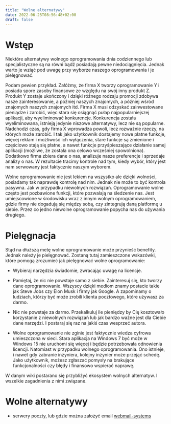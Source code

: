 ```yaml
---
title: "Wolne alternatywy"
date: 2022-06-25T08:56:48+02:00
draft: false
---
```


# Wstęp

Niektóre alternatywy wolnego oprogramowania dnia codziennego lub specjalistyczne są na równi bądź posiadają pewne niedociągnięcia. Jednak warto je wziąć pod uwagę przy wyborze naszego oprogramowania i je pielęgnować.

Podam pewien przykład. Załóżmy, że firma X tworzy oprogramowanie Y i posiada spore zasoby finansowe ze względu na swój inny produkt Z. Produkt Y zostaje ukończony i dzięki różnego rodzaju promocji zdobywa nasze zainteresowanie, a później naszych znajomych, a później wśród znajomych naszych znajomych itd. Firma X musi odzyskać zainwestowane pieniądze i zarobić, więc stara się osiągnąć pułap najpopularniejszej aplikacji, aby wyeliminować konkurencje. Konkurencja została wyeliminowana, istnieją jedynie niszowe alternatywy, lecz nie są popularne. Nadchodzi czas, gdy firma X wprowadza powoli, lecz rozważnie rzeczy, na których może zarobić. I tak jako użytkownik dostajemy nowe płatne funkcje, więcej reklam i możliwość ich wyłączenia, stare funkcje są zmienione i częściowo stają się płatne, a nawet funkcje przyśpieszające działanie samej aplikacji (możliwe, że została ona celowo wcześniej spowolniona). Dodatkowo firma zbiera dane o nas, analizuje nasze preferencje i sprzedaje analizy o nas. W rezultacie tracimy kontrole nad tym, kiedy wybór, który jest nam serwowany jest faktycznie naszym wyborem.

Wolne oprogramowanie nie jest lekiem na wszystko ale dzięki wolności, posiadamy tak naprawdę kontrolę nad nim. Jednak nie może to być kontrola pasywna. Jak w przypadku niewolnych rozwiązań. Oprogramowanie wolne często jest pozbawione funkcji, które pozwalają na śledzenie nas. Jest umiejscowione w środowisku wraz z innym wolnym oprogramowaniem, gdzie firmy nie dogadują się między sobą, czy zintegrują daną platformę u siebie. Przez co jedno niewolne oprogramowanie popycha nas do używania drugiego.

# Pielęgnacja

Stąd na dłuższą metę wolne oprogramowanie może przynieść benefity. Jednak należy je pielęgnować. Zostaną tutaj zamieszczone wskazówki, które pomogą zrozumieć jak pielęgnować wolne oprogramowanie:

- Wybieraj narzędzia świadomie, zwracając uwagę na licencje.


- Pamiętaj, że nic nie powstaje samo z siebie. Zainteresuj się, kto tworzy dane oprogramowanie. Wszyscy dzięki mediom znamy postacie takie jak Steve Jobs czy Elon Musk i firmy jak Google. A zapominamy o ludziach, którzy być może zrobili klienta pocztowego, które używasz za darmo.

- Nic nie powstaje za darmo. Przekalkuluj ile pieniędzy by Cię kosztowało korzystanie z niewolnych rozwiązań lub jak bardzo ważne jest dla Ciebie dane narzędzi. I postaraj się raz na jakiś czas wesprzeć autora.

- Wolne oprogramowanie nie zginie jest faktycznie wiedza cyfrowa umieszczona w sieci. Stara aplikacja na Windows 7 być może w Windows 15 nie uruchomi się więcej i będzie potrzebowała odnowienia licencji. Natomiast w przypadku wolnego oprogramowania. Ono istnieje, i nawet gdy zabranie inżyniera, kolejny inżynier może przejąć schedę. Jako użytkownik, możesz zgłaszać pomysły na brakujące funkcjonalności czy błędy i finansowo wspierać naprawę.

W danym wiki postarano się przybliżyć ekosystem wolnych alternatyw. I wszelkie zagadnienia z nimi związane.

# Wolne alternatywy

- serwery poczty, lub gdzie można założyć email
[webmail-systems](https://www.fsf.org/resources/webmail-systems)
